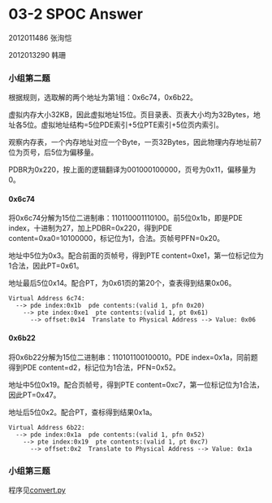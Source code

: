 # 03-2 SPOC Answer

2012011486 张洵恺

2012013290 韩珊

### 小组第二题

根据规则，选取解的两个地址为第1组：0x6c74，0x6b22。

虚拟内存大小32KB，因此虚拟地址15位。页目录表、页表大小均为32Bytes，地址各5位。虚拟地址结构=5位PDE索引+5位PTE索引+5位页内索引。

观察内存表，一个内存地址对应一个Byte，一页32Bytes，因此物理内存地址前7位为页号，后5位为偏移量。

PDBR为0x220，按上面的逻辑翻译为001000100000，页号为0x11，偏移量为0。

#### 0x6c74

将0x6c74分解为15位二进制串：110110001110100。前5位0x1b，即是PDE index，十进制为27，加上PDBR=0x220，得到PDE content=0xa0=10100000，标记位为1，合法。页帧号PFN=0x20。

地址中5位为0x3。配合前面的页帧号，得到PTE content=0xe1，第一位标记位为1合法，因此PT=0x61。

地址最后5位0x14。配合PT，为0x61页的第20个，查表得到结果0x06。

```
Virtual Address 6c74:
  --> pde index:0x1b  pde contents:(valid 1, pfn 0x20)
    --> pte index:0xe1  pte contents:(valid 1, pt 0x61)
      --> offset:0x14  Translate to Physical Address --> Value: 0x06
```

#### 0x6b22

将0x6b22分解为15位二进制串：110101100100010。PDE index=0x1a，同前题得到PDE content=d2，标记位为1合法，PFN=0x52。

地址中5位0x19。配合页帧号，得到PTE content=0xc7，第一位标记位为1合法，因此PT=0x47。

地址后5位0x2。配合PT，查标得到结果0x1a。

```
Virtual Address 6b22:
  --> pde index:0x1a  pde contents:(valid 1, pfn 0x52)
    --> pte index:0x19  pte contents:(valid 1, pt 0xc7)
      --> offset:0x2  Translate to Physical Address --> Value: 0x1a
```

### 小组第三题

程序见[convert.py](03-2-answer/convert.py)


